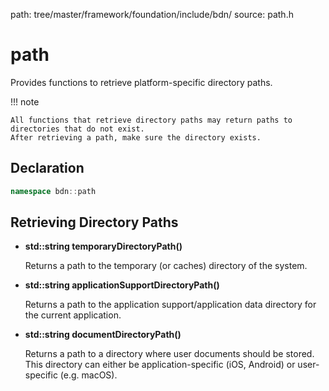 path: tree/master/framework/foundation/include/bdn/
source: path.h

# path

Provides functions to retrieve platform-specific directory paths.

!!! note

	All functions that retrieve directory paths may return paths to directories that do not exist.
	After retrieving a path, make sure the directory exists.

## Declaration

```C++
namespace bdn::path
```

## Retrieving Directory Paths

* **std::string temporaryDirectoryPath()**

	Returns a path to the temporary (or caches) directory of the system.

* **std::string applicationSupportDirectoryPath()**

	Returns a path to the application support/application data directory for the current application.

* **std::string documentDirectoryPath()**

	Returns a path to a directory where user documents should be stored. This directory can either be application-specific (iOS, Android) or user-specific (e.g. macOS).
